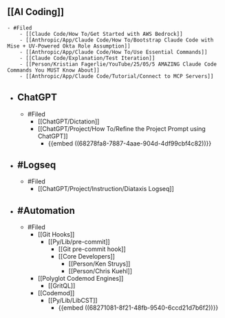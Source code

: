 ## [[AI Coding]]
	- #Filed
		- [[Claude Code/How To/Get Started with AWS Bedrock]]
		- [[Anthropic/App/Claude Code/How To/Bootstrap Claude Code with Mise + UV-Powered Okta Role Assumption]]
		- [[Anthropic/App/Claude Code/How To/Use Essential Commands]]
		- [[Claude Code/Explanation/Test Iteration]]
		- [[Person/Kristian Fagerlie/YouTube/25/05/5 AMAZING Claude Code Commands You MUST Know About]]
		- [[Anthropic/App/Claude Code/Tutorial/Connect to MCP Servers]]
- ## ChatGPT
	- #Filed
		- [[ChatGPT/Dictation]]
		- [[ChatGPT/Project/How To/Refine the Project Prompt using ChatGPT]]
			- {{embed ((68278fa8-7887-4aae-904d-4df99cbf4c82))}}
- ## #Logseq
	- #Filed
		- [[ChatGPT/Project/Instruction/Diataxis Logseq]]
- ## #Automation
	- #Filed
		- [[Git Hooks]]
			- [[Py/Lib/pre-commit]]
				- [[Git pre-commit hook]]
				- [[Core Developers]]
					- [[Person/Ken Struys]]
					- [[Person/Chris Kuehl]]
		- [[Polyglot Codemod Engines]]
			- [[GritQL]]
		- [[Codemod]]
			- [[Py/Lib/LibCST]]
				- {{embed ((68271081-8f21-48fb-9540-6ccd21d7b6f2))}}